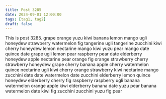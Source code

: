 ```yaml
---
title: Post 3285
date: 2024-09-01 12:00:00
tags: [tag1, tag2]
draft: false
---
```

This is post 3285.
grape
orange
yuzu
kiwi
banana
lemon
mango
ugli
honeydew
strawberry
watermelon
fig
tangerine
ugli
tangerine
zucchini
kiwi
cherry
honeydew
lemon
nectarine
mango
kiwi
yuzu
pear
mango
date
quince
date
grape
ugli
lemon
pear
raspberry
pear
date
elderberry
honeydew
apple
nectarine
pear
orange
fig
orange
strawberry
cherry
strawberry
honeydew
grape
cherry
banana
apple
cherry
watermelon
quince
nectarine
ugli
kiwi
cherry
orange
strawberry
kiwi
nectarine
mango
zucchini
date
date
watermelon
date
zucchini
elderberry
lemon
quince
honeydew
elderberry
cherry
fig
raspberry
raspberry
ugli
banana
watermelon
orange
apple
kiwi
elderberry
banana
date
yuzu
pear
banana
watermelon
date
kiwi
fig
zucchini
zucchini
yuzu
fig
pear

